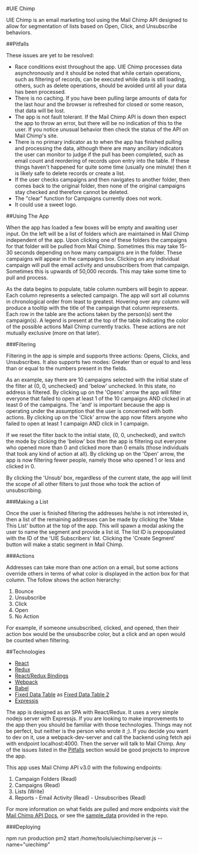 #UIE Chimp

UIE Chimp is an email marketing tool using the Mail Chimp API designed to allow for segmentation of lists based on Open, Click, and Unsubscribe behaviors.

##<a name="pitfalls"></a>Pitfalls

These issues are yet to be resolved:
   - Race conditions exist throughout the app.  UIE Chimp processes data asynchronously and it should be noted that while certain operations, such as filtering of records, can be executed while data is still loading, others, such as delete operations, should be avoided until all your data has been processed.
   - There is no caching. If you have been pulling large amounts of data for the last hour and the browser is refreshed for closed or some reason, that data will be lost.
   - The app is not fault tolerant.  If the Mail Chimp API is down then expect the app to throw an error, but there will be no indication of this to the user. If you notice unusual behavior then check the status of the API on Mail Chimp's site.
   - There is no primary indicator as to when the app has finished pulling and processing the data, although there are many ancillary indicators the user can monitor to judge if the pull has been completed, such as email count and reordering of records upon entry into the table. If these things haven't happened for quite some time (usually one minute) then it is likely safe to delete records or create a list.
   - If the user checks campaigns and then navigates to another folder, then comes back to the original folder, then none of the original campaigns stay checked and therefore cannot be deleted.
   - The "clear" function for Campaigns currently does not work.
   - It could use a sweet logo.

##Using The App

When the app has loaded a few boxes will be empty and awaiting user input.  On the left will be a list of folders which are maintained in Mail Chimp independent of the app.  Upon clicking one of these folders the campaigns for that folder will be pulled from Mail Chimp.  Sometimes this may take 15-30 seconds depending on how many campaigns are in the folder.  These campaigns will appear in the campaigns box.  Clicking on any individual campaign will pull the email activity and unsubscribers from that campaign.  Sometimes this is upwards of 50,000 records. This may take some time to pull and process.  

As the data begins to populate, table column numbers will begin to appear. Each column represents a selected campaign.  The app will sort all columns in chronological order from least to greatest.  Hovering over any column will produce a tooltip with the title of the campaign that column represents.  Each row in the table are the actions taken by the person(s) sent the campaign(s).  A legend is present at the top of the table indicating the color of the possible actions Mail Chimp currently tracks. These actions are not mutually exclusive (more on that later).

###Filtering

Filtering in the app is simple and supports three actions: Opens, Clicks, and Unsubscribes.  It also supports two modes: Greater than or equal to and less than or equal to the numbers present in the fields.  

As an example, say there are 10 campaigns selected with the initial state of the filter at {0, 0, unchecked} and 'below' unchecked. In this state, no address is filtered.  By clicking up on the 'Opens' arrow the app will filter everyone that failed to open at least 1 of the 10 campaigns AND clicked in at least 0 of the campaigns. The 'and' is important because the app is operating under the assumption that the user is concerned with both actions.  By clicking up on the 'Click' arrow the app now filters anyone who failed to open at least 1 campaign AND click in 1 campaign.

If we reset the filter back to the initial state, {0, 0, unchecked}, and switch the mode by clicking the 'below' box then the app is filtering out everyone who opened more than 0 and clicked more than 0 emails (those individuals that took any kind of action at all).  By clicking up on the 'Open' arrow, the app is now filtering fewer people, namely those who opened 1 or less and clicked in 0.  

By clicking the 'Unsub' box, regardless of the current state, the app will limit the scope of all other filters to just those who took the action of unsubscribing.  

###Making a List

Once the user is finished filtering the addresses he/she is not interested in, then a list of the remaining addresses can be made by clicking the 'Make This List' button at the top of the app.  This will spawn a modal asking the user to name the segment and provide a list id.  The list ID is prepopulated with the ID of the 'UIE Subscribers' list.  Clicking the 'Create Segment' button will make a static segment in Mail Chimp.

###Actions

Addresses can take more than one action on a email, but some actions override others in terms of what color is displayed in the action box for that column.  The follow shows the action hierarchy:

  1. Bounce
  2. Unsubscribe
  3. Click
  4. Open
  5. No Action

For example, if someone unsubscribed, clicked, and opened, then their action box would be the unsubscribe color, but a click and an open would be counted when filtering.

##Technologies

 - [React](https://facebook.github.io/react/docs/hello-world.html)
 - [Redux](http://redux.js.org/)
 - [React/Redux Bindings](https://github.com/reactjs/react-redux/blob/master/README.md)
 - [Webpack](https://webpack.github.io/docs/)
 - [Babel](https://babeljs.io/)
 - [Fixed Data Table](https://facebook.github.io/fixed-data-table/) as [Fixed Data Table 2](https://github.com/schrodinger/fixed-data-table-2)
 - [Expressjs](http://expressjs.com/en/api.html)

The app is designed as an SPA with React/Redux.  It uses a very simple nodejs server with Expressjs.  If you are looking to make improvements to the app then you should be familiar with those technologies.  Things may not be perfect, but neither is the person who wrote it ;). If you decide you want to dev on it, use a webpack-dev-server and call the backend using fetch api with endpoint localhost:4000.  Then the server will talk to Mail Chimp.  Any of the issues listed in the [Pitfalls](#pitfalls) section would be good projects to improve the app.

This app uses Mail Chimp API v3.0 with the following endpoints:

  1. Campaign Folders (Read)
  2. Campaigns (Read)
  3. Lists (Write)
  4. Reports
    - Email Activity (Read)
    - Unsubscribes (Read)

For more information on what fields are pulled and more endpoints visit the [Mail Chimp API Docs](https://developer.mailchimp.com/), or see the [sample_data](../../tree/master/src/sample_data) provided in the repo.

###Deploying

npm run production
pm2 start /home/tools/uiechimp/server.js --name="uiechimp"
